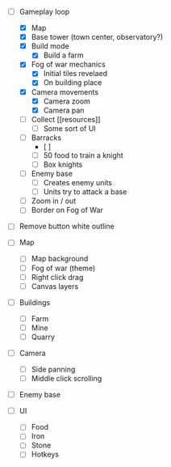 
- [ ] Gameplay loop
	- [x] Map
	- [x] Base tower (town center, observatory?)
	- [x] Build mode
		- [x] Build a farm
	- [x] Fog of war mechanics
		- [x] Initial tiles revelaed
		- [x] On building place
	- [x] Camera movements
		- [x] Camera zoom
		- [x] Camera pan
	- [ ] Collect [[resources]]
		- [ ] Some sort of UI
	- [ ] Barracks
		- [ ] 
		- [ ] 50 food to train a knight
		- [ ] Box knights
	- [ ] Enemy base
		- [ ] Creates enemy units
		- [ ] Units try to attack a base
	- [ ] Zoom in / out
	- [ ] Border on Fog of War

- [ ] Remove button white outline 

- [ ] Map
	- [ ] Map background
	- [ ] Fog of war (theme)
	- [ ] Right click drag
	- [ ] Canvas layers

- [ ] Buildings
	- [ ] Farm
	- [ ] Mine
	- [ ] Quarry

- [ ] Camera
	- [ ] Side panning
	- [ ] Middle click scrolling

- [ ] Enemy base

- [ ] UI
	- [ ] Food
	- [ ] Iron
	- [ ] Stone
	- [ ] Hotkeys